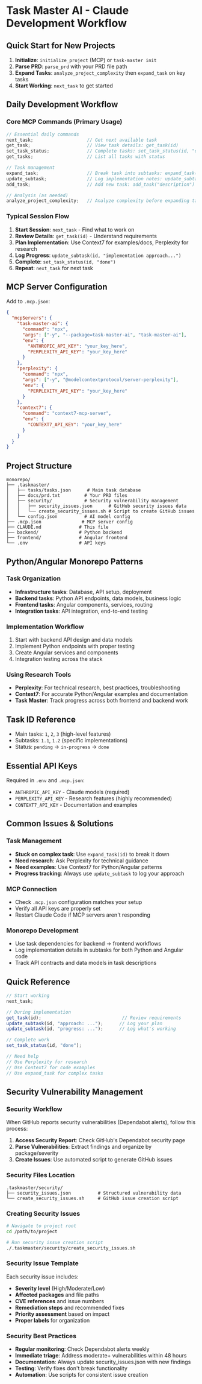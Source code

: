# Task Master AI - Claude Development Workflow

## Quick Start for New Projects

1. **Initialize**: `initialize_project` (MCP) or `task-master init`
2. **Parse PRD**: `parse_prd` with your PRD file path
3. **Expand Tasks**: `analyze_project_complexity` then `expand_task` on key tasks
4. **Start Working**: `next_task` to get started

## Daily Development Workflow

### Core MCP Commands (Primary Usage)

```javascript
// Essential daily commands
next_task;                    // Get next available task
get_task;                     // View task details: get_task(id)
set_task_status;              // Complete tasks: set_task_status(id, "done")
get_tasks;                    // List all tasks with status

// Task management
expand_task;                  // Break task into subtasks: expand_task(id)
update_subtask;               // Log implementation notes: update_subtask(id, "notes")
add_task;                     // Add new task: add_task("description")

// Analysis (as needed)
analyze_project_complexity;   // Analyze complexity before expanding tasks
```

### Typical Session Flow

1. **Start Session**: `next_task` - Find what to work on
2. **Review Details**: `get_task(id)` - Understand requirements  
3. **Plan Implementation**: Use Context7 for examples/docs, Perplexity for research
4. **Log Progress**: `update_subtask(id, "implementation approach...")` 
5. **Complete**: `set_task_status(id, "done")`
6. **Repeat**: `next_task` for next task

## MCP Server Configuration

Add to `.mcp.json`:

```json
{
  "mcpServers": {
    "task-master-ai": {
      "command": "npx",
      "args": ["-y", "--package=task-master-ai", "task-master-ai"],
      "env": {
        "ANTHROPIC_API_KEY": "your_key_here",
        "PERPLEXITY_API_KEY": "your_key_here"
      }
    },
    "perplexity": {
      "command": "npx",
      "args": ["-y", "@modelcontextprotocol/server-perplexity"],
      "env": {
        "PERPLEXITY_API_KEY": "your_key_here"
      }
    },
    "context7": {
      "command": "context7-mcp-server",
      "env": {
        "CONTEXT7_API_KEY": "your_key_here"
      }
    }
  }
}
```

## Project Structure

```
monorepo/
├── .taskmaster/
│   ├── tasks/tasks.json      # Main task database
│   ├── docs/prd.txt         # Your PRD files
│   ├── security/            # Security vulnerability management
│   │   ├── security_issues.json      # GitHub security issues data
│   │   └── create_security_issues.sh # Script to create GitHub issues
│   └── config.json          # AI model config
├── .mcp.json               # MCP server config
├── CLAUDE.md              # This file
├── backend/               # Python backend
├── frontend/              # Angular frontend
└── .env                   # API keys
```

## Python/Angular Monorepo Patterns

### Task Organization
- **Infrastructure tasks**: Database, API setup, deployment
- **Backend tasks**: Python API endpoints, data models, business logic
- **Frontend tasks**: Angular components, services, routing
- **Integration tasks**: API integration, end-to-end testing

### Implementation Workflow
1. Start with backend API design and data models
2. Implement Python endpoints with proper testing
3. Create Angular services and components
4. Integration testing across the stack

### Using Research Tools
- **Perplexity**: For technical research, best practices, troubleshooting
- **Context7**: For accurate Python/Angular examples and documentation
- **Task Master**: Track progress across both frontend and backend work

## Task ID Reference

- Main tasks: `1`, `2`, `3` (high-level features)
- Subtasks: `1.1`, `1.2` (specific implementations)
- Status: `pending` → `in-progress` → `done`

## Essential API Keys

Required in `.env` and `.mcp.json`:
- `ANTHROPIC_API_KEY` - Claude models (required)
- `PERPLEXITY_API_KEY` - Research features (highly recommended)
- `CONTEXT7_API_KEY` - Documentation and examples

## Common Issues & Solutions

### Task Management
- **Stuck on complex task**: Use `expand_task(id)` to break it down
- **Need research**: Ask Perplexity for technical guidance
- **Need examples**: Use Context7 for Python/Angular patterns
- **Progress tracking**: Always use `update_subtask` to log your approach

### MCP Connection
- Check `.mcp.json` configuration matches your setup
- Verify all API keys are properly set
- Restart Claude Code if MCP servers aren't responding

### Monorepo Development
- Use task dependencies for backend → frontend workflows
- Log implementation details in subtasks for both Python and Angular code
- Track API contracts and data models in task descriptions

## Quick Reference

```javascript
// Start working
next_task;

// During implementation  
get_task(id);                              // Review requirements
update_subtask(id, "approach: ...");      // Log your plan
update_subtask(id, "progress: ...");      // Log what's working

// Complete work
set_task_status(id, "done");

// Need help
// Use Perplexity for research
// Use Context7 for code examples
// Use expand_task for complex tasks
```

## Security Vulnerability Management

### Security Workflow
When GitHub reports security vulnerabilities (Dependabot alerts), follow this process:

1. **Access Security Report**: Check GitHub's Dependabot security page
2. **Parse Vulnerabilities**: Extract findings and organize by package/severity
3. **Create Issues**: Use automated script to generate GitHub issues

### Security Files Location
```
.taskmaster/security/
├── security_issues.json          # Structured vulnerability data
└── create_security_issues.sh     # GitHub issue creation script
```

### Creating Security Issues
```bash
# Navigate to project root
cd /path/to/project

# Run security issue creation script
./.taskmaster/security/create_security_issues.sh
```

### Security Issue Template
Each security issue includes:
- **Severity level** (High/Moderate/Low)
- **Affected packages** and file paths
- **CVE references** and issue numbers
- **Remediation steps** and recommended fixes
- **Priority assessment** based on impact
- **Proper labels** for organization

### Security Best Practices
- **Regular monitoring**: Check Dependabot alerts weekly
- **Immediate triage**: Address moderate+ vulnerabilities within 48 hours
- **Documentation**: Always update security_issues.json with new findings
- **Testing**: Verify fixes don't break functionality
- **Automation**: Use scripts for consistent issue creation
